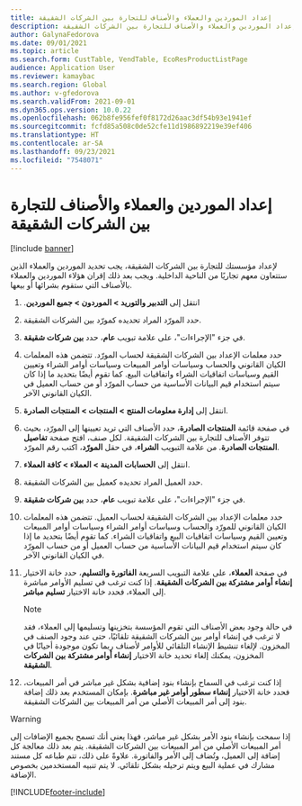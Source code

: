 ```yaml
---
title: إعداد الموردين والعملاء والأصناف للتجارة بين الشركات الشقيقة
description: يوضح هذا الموضوع كيفية إعداد الموردين والعملاء والأصناف للتجارة بين الشركات الشقيقة
author: GalynaFedorova
ms.date: 09/01/2021
ms.topic: article
ms.search.form: CustTable, VendTable, EcoResProductListPage
audience: Application User
ms.reviewer: kamaybac
ms.search.region: Global
ms.author: v-gfedorova
ms.search.validFrom: 2021-09-01
ms.dyn365.ops.version: 10.0.22
ms.openlocfilehash: 062b8fe956fef0f8172d26aac3df54b93e1941ef
ms.sourcegitcommit: fcfd85a508c0de52cfe11d1986892219e39ef406
ms.translationtype: HT
ms.contentlocale: ar-SA
ms.lasthandoff: 09/23/2021
ms.locfileid: "7548071"
---
```

# <a name="set-up-vendors-customers-and-items-for-intercompany-trade"></a>إعداد الموردين والعملاء والأصناف للتجارة بين الشركات الشقيقة

[!include [banner](../../includes/banner.md)]

لإعداد مؤسستك للتجارة بين الشركات الشقيقة، يجب تحديد الموردين والعملاء الذين ستتعاون معهم تجاريًا من الناحية الداخلية. ويجب بعد ذلك إقران هؤلاء الموردين والعملاء بالأصناف التي ستقوم بشرائها أو بيعها.

1. انتقل إلى ‏‫**التدبير والتوريد \> الموردون \> جميع الموردين**.
1. حدد المورّد المراد تحديده كمورّد بين الشركات الشقيقة.
1. في جزء "الإجراءات"، على علامة تبويب **عام**، حدد **بين شركات شقيقة**.
1. حدد معلمات الإعداد بين الشركات الشقيقة لحساب المورّد. تتضمن هذه المعلمات الكيان القانوني والحساب وسياسات أوامر المبيعات وسياسات أوامر الشراء وتعيين القيم وسياسات اتفاقيات الشراء واتفاقيات البيع. كما تقوم أيضًا بتحديد ما إذا كان سيتم استخدام قيم البيانات الأساسية من حساب المورّد أو من حساب العميل في الكيان القانوني الآخر.
1. انتقل إلى **إدارة معلومات المنتج‬ \> المنتجات \> المنتجات الصادرة**.
1. في صفحة قائمة **المنتجات الصادرة**، حدد الأصناف التي تريد تعيينها إلى المورّد، بحيث تتوفر الأصناف للتجارة بين الشركات الشقيقة. لكل صنف، افتح صفحة **تفاصيل المنتجات الصادرة**. من علامة التبويب **الشراء**، في حقل **المورّد**، اكتب رقم المورّد.
1. انتقل إلى **الحسابات المدينة \> العملاء \> كافة العملاء**.
1. حدد العميل المراد تحديده كعميل بين الشركات الشقيقة.
1. في جزء "الإجراءات"، على علامة تبويب **عام**، حدد **بين شركات شقيقة**.
1. حدد معلمات الإعداد بين الشركات الشقيقة لحساب العميل. تتضمن هذه المعلمات الكيان القانوني للمورّد والحساب وسياسات أوامر الشراء وسياسات أوامر المبيعات وتعيين القيم وسياسات اتفاقيات البيع واتفاقيات الشراء. كما تقوم أيضًا بتحديد ما إذا كان سيتم استخدام قيم البيانات الأساسية من حساب العميل أو من حساب المورّد في الكيان القانوني الآخر.
1. في صفحة **العملاء**، على علامة التبويب السريعة **الفاتورة والتسليم**، حدد خانة الاختيار **إنشاء أوامر مشتركة بين الشركات الشقيقة**. إذا كنت ترغب في تسليم الأوامر مباشرة إلى العملاء، فحدد خانة الاختيار **تسليم مباشر**.

    > [!NOTE]
    > في حالة وجود بعض الأصناف التي تقوم المؤسسة بتخزينها وتسليمها إلى العملاء، فقد لا ترغب في إنشاء أوامر بين الشركات الشقيقة تلقائيًا، حتى عند وجود الصنف في المخزون. لإلغاء تنشيط الإنشاء التلقائي للأوامر لأصناف ربما تكون موجودة أحيانًا في المخزون، يمكنك إلغاء تحديد خانة الاختيار **إنشاء أوامر مشتركة بين الشركات الشقيقة**.

1. إذا كنت ترغب في السماح بإنشاء بنود إضافية بشكل غير مباشر في أمر المبيعات، فحدد خانة الاختيار **إنشاء سطور أوامر غير مباشرة‬**. بإمكان المستخدم بعد ذلك إضافة بنود إلى أمر المبيعات الأصلي من أمر المبيعات بين الشركات الشقيقة.

> [!WARNING]
> إذا سمحت بإنشاء بنود الأمر بشكل غير مباشر، فهذا يعني أنك تسمح بجميع الإضافات إلى أمر المبيعات الأصلي من أمر المبيعات بين الشركات الشقيقة. يتم بعد ذلك معالجة كل إضافة إلى العميل، وتُضاف إلى الأمر والفاتورة. علاوةً على ذلك، تتم طباعه كل مستند مشارك في عملية البيع ويتم ترحيله بشكل تلقائي. لا يتم تنبيه المستخدمين بخصوص الإضافة.

[!INCLUDE[footer-include](../../includes/footer-banner.md)]
